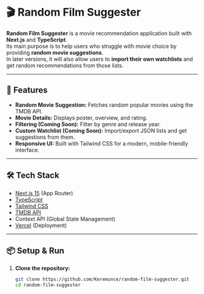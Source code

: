# 🎬 Random Film Suggester

**Random Film Suggester** is a movie recommendation application built with **Next.js** and **TypeScript**.  
Its main purpose is to help users who struggle with movie choice by providing **random movie suggestions**.  
In later versions, it will also allow users to **import their own watchlists** and get random recommendations from those lists.

---

## 🚀 Features

- **Random Movie Suggestion:** Fetches random popular movies using the TMDB API.
- **Movie Details:** Displays poster, overview, and rating.
- **Filtering (Coming Soon):** Filter by genre and release year.
- **Custom Watchlist (Coming Soon):** Import/export JSON lists and get suggestions from them.
- **Responsive UI:** Built with Tailwind CSS for a modern, mobile-friendly interface.

---

## 🛠️ Tech Stack

- [Next.js 15](https://nextjs.org/) (App Router)
- [TypeScript](https://www.typescriptlang.org/)
- [Tailwind CSS](https://tailwindcss.com/)
- [TMDB API](https://www.themoviedb.org/documentation/api)
- Context API (Global State Management)
- [Vercel](https://vercel.com/) (Deployment)

---

## 📦 Setup & Run

1. **Clone the repository:**
   ```bash
   git clone https://github.com/Keremunce/random-film-suggester.git
   cd random-film-suggester
   ```
